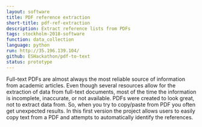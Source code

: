 ```yaml
---
layout: software
title: PDF reference extraction
short-title: pdf-ref-extraction
description: Extract reference lists from PDFs
tags: stockholm-2018-software
function: data_collection
language: python
run: http://35.196.139.104/
github: ESHackathon/pdf-to-text
status: prototype
---
```

Full-text PDFs are almost always the most reliable source of information from academic articles. Even though several resources allow for the extraction of data from full-text documents, most of the time the information is incomplete, inaccurate, or not available. PDFs were created to look great, not to extract data from. So, when you try to copy/paste from PDF you often get unexpected results. In this first version the project allows users to easily copy text from a PDF and attempts to automatically identify the references.